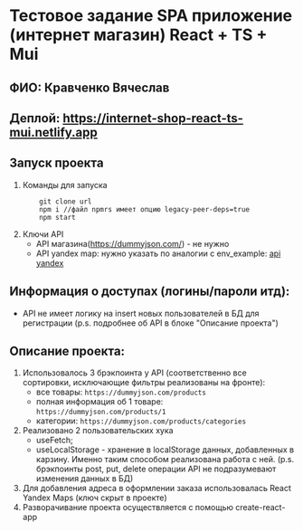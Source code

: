 # Тестовое задание SPA приложение (интернет магазин) React + TS + Mui

## ФИО: Кравченко Вячеслав

## Деплой: https://internet-shop-react-ts-mui.netlify.app

## Запуск проекта
1. Команды для запуска
    ```
        git clone url
        npm i //файл npmrs имеет опцию legacy-peer-deps=true
        npm start
    ```
2. Ключи API
   - API магазина(https://dummyjson.com/) - не нужно
   - API yandex map: нужно указать по аналогии с env_example: [api yandex](https://developer.tech.yandex.ru/)

## Информация о доступах (логины/пароли итд):
- API не имеет логику на insert новых пользователей в БД для регистрации (p.s. подробнее об API в блоке "Описание проекта")

## Описание проекта:
1. Использовалось 3 брэкпоинта у API (соответственно все сортировки, исключающие фильтры реализованы на фронте):
    - все товары: `https://dummyjson.com/products`
    - полная информация об 1 товаре: `https://dummyjson.com/products/1`
    - категории: `https://dummyjson.com/products/categories`
2. Реализовано 2 пользовательских хука
    - useFetch;
    - useLocalStorage - хранение в localStorage данных, добавленных в карзину. Именно таким способом реализована работа с ней. (p.s. брэкпоинты post, put, delete операции API не подразумевают изменения данных в БД)
3. Для добавления адреса в оформлении заказа использовалась React Yandex Maps (ключ скрыт в проекте)
4. Разворачивание проекта осуществляется с помощью create-react-app
